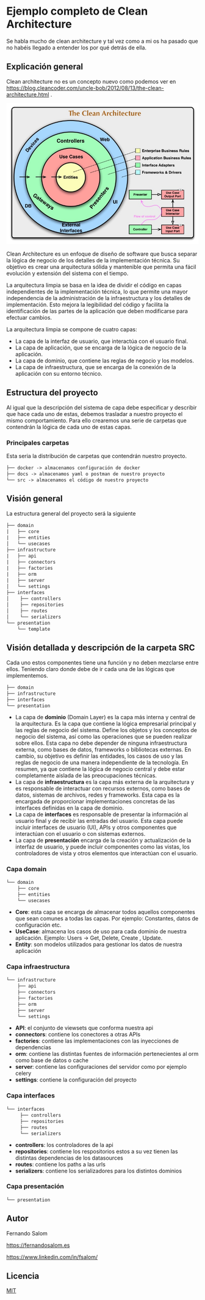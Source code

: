 # Ejemplo completo de Clean Architecture 

Se habla mucho de clean architecture y tal vez como a mi os ha pasado que no habéis llegado a entender los por qué detrás de ella.

## Explicación general

Clean architecture no es un concepto nuevo como podemos ver en https://blog.cleancoder.com/uncle-bob/2012/08/13/the-clean-architecture.html . 

![imagen clean architecture](README/CleanArchitecture.jpeg)

Clean Architecture es un enfoque de diseño de software que busca separar la lógica de negocio de los detalles de la implementación técnica. Su objetivo es crear una arquitectura sólida y mantenible que permita una fácil evolución y extensión del sistema con el tiempo.

La arquitectura limpia se basa en la idea de dividir el código en capas independientes de la implementación técnica, lo que permite una mayor independencia de la administración de la infraestructura y los detalles de implementación. Esto mejora la legibilidad del código y facilita la identificación de las partes de la aplicación que deben modificarse para efectuar cambios.

La arquitectura limpia se compone de cuatro capas: 
- La capa de la interfaz de usuario, que interactúa con el usuario final.
- La capa de aplicación, que se encarga de la lógica de negocio de la aplicación.
- La capa de dominio, que contiene las reglas de negocio y los modelos.
- La capa de infraestructura, que se encarga de la conexión de la aplicación con su entorno técnico.


## Estructura del proyecto 

Al igual que la descripción del sistema de capa debe especificar y describir que hace cada uno de estas, debemos trasladar a nuestro proyecto el mismo comportamiento. Para ello crearemos una serie de carpetas que contendrán la lógica de cada uno de estas capas.

### Principales carpetas

Esta seria la distribución de carpetas que contendrán nuestro proyecto.

```
├── docker -> almacenamos configuración de docker
├── docs -> almacenamos yaml o postman de nuestro proyecto
└── src -> almacenamos el código de nuestro proyecto
```

## Visión general

La estructura general del proyecto será la siguiente

```
├── domain
|   ├── core
|   ├── entities
│   └── usecases
├── infrastructure
|   ├── api
|   ├── connectors
|   ├── factories
|   ├── orm
|   ├── server
│   └── settings
├── interfaces
│    ├── controllers
│    ├── repositories
│    ├── routes
│    └── serializers
└── presentation
    └── template
```

## Visión detallada y descripción de la carpeta SRC

Cada uno estos componentes tiene una función y no deben mezclarse entre ellos. Teniendo claro donde debe de ir cada una de las lógicas que implementemos.

```
├── domain
├── infrastructure
├── interfaces
└── presentation
```

- La capa de **dominio** (Domain Layer) es la capa más interna y central de la arquitectura. Es la capa que contiene la lógica empresarial principal y las reglas de negocio del sistema. Define los objetos y los conceptos de negocio del sistema, así como las operaciones que se pueden realizar sobre ellos. Esta capa no debe depender de ninguna infraestructura externa, como bases de datos, frameworks o bibliotecas externas. En cambio, su objetivo es definir las entidades, los casos de uso y las reglas de negocio de una manera independiente de la tecnología. En resumen, ya que contiene la lógica de negocio central y debe estar completamente aislada de las preocupaciones técnicas.
- La capa de **infraestructura** es la capa más externa de la arquitectura y es responsable de interactuar con recursos externos, como bases de datos, sistemas de archivos, redes y frameworks. Esta capa es la encargada de proporcionar implementaciones concretas de las interfaces definidas en la capa de dominio.
- La capa de **interfaces** es responsable de presentar la información al usuario final y de recibir las entradas del usuario. Esta capa puede incluir interfaces de usuario (UI), APIs y otros componentes que interactúan con el usuario o con sistemas externos.
- La capa de **presentación** encarga de la creación y actualización de la interfaz de usuario, y puede incluir componentes como las vistas, los controladores de vista y otros elementos que interactúan con el usuario.

### Capa domain

```
└── domain
    ├── core
    ├── entities
    └── usecases
```

- **Core**: esta capa se encarga de almacenar todos aquellos componentes que sean comunes a todas las capas. Por ejemplo: Constantes, datos de configuración etc.
- **UseCase**: almacena los casos de uso para cada dominio de nuestra aplicación. Ejemplo: Users -> Get, Delete, Create , Update.
- **Entity**: son modelos utilizados para gestionar los datos de nuestra aplicación

### Capa infraestructura

```
└── infrastructure
    ├── api
    ├── connectors
    ├── factories
    ├── orm
    ├── server
    └── settings
```

- **API**: el conjunto de viewsets que conforma nuestra api
- **connectors**: contiene los conectores a otras APIs
- **factories**: contiene las implementaciones con las inyecciones de dependencias
- **orm**: contiene las distintas fuentes de información pertenecientes al orm como base de datos o cache
- **server**: contiene las configuraciones del servidor como por ejemplo celery
- **settings**: contiene la configuración del proyecto

### Capa interfaces

```
└── interfaces
     ├── controllers
     ├── repositories
     ├── routes
     └── serializers
```

- **controllers**: los controladores de la api
- **repositories**: contiene los respositorios estos a su vez tienen las distintas dependencias de los datasources
- **routes**: contiene los paths a las urls
- **serializers**: contiene los serializadores para los distintos dominios

### Capa presentación

```
└── presentation
```

## Autor

Fernando Salom

https://fernandosalom.es

https://www.linkedin.com/in/fsalom/

## Licencia
[MIT](https://choosealicense.com/licenses/mit/)
